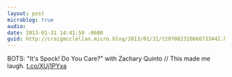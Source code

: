 ```yaml
---
layout: post
microblog: true
audio: 
date: 2013-01-31 14:41:59 -0600
guid: http://craigmcclellan.micro.blog/2013/01/31/t297082320668733442.html
---
```

BOTS: "It's Spock! Do You Care?" with Zachary Quinto // This made me laugh.  [t.co/XUj1PYxa](http://t.co/XUj1PYxa)
